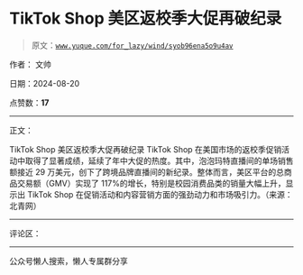 # TikTok Shop 美区返校季大促再破纪录

> 原文：[`www.yuque.com/for_lazy/wind/syob96ena5o9u4av`](https://www.yuque.com/for_lazy/wind/syob96ena5o9u4av)

作者： 文帅

日期：2024-08-20

点赞数：**17**

* * *

正文：

TikTok Shop 美区返校季大促再破纪录 TikTok
Shop 在美国市场的返校季促销活动中取得了显著成绩，延续了年中大促的热度。其中，泡泡玛特直播间的单场销售额接近 29 万美元，创下了跨境品牌直播间的新纪录。整体而言，美区平台的总商品交易额（GMV）实现了 117%的增长，特别是校园消费品类的销量大幅上升，显示出 TikTok
Shop 在促销活动和内容营销方面的强劲动力和市场吸引力。（来源：北青网）

* * *

评论区：

* * *

公众号懒人搜索，懒人专属群分享